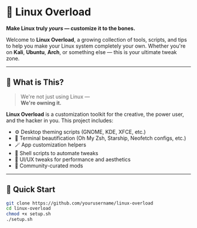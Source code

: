 # 🐧 Linux Overload

**Make Linux truly _yours_ — customize it to the bones.**

Welcome to **Linux Overload**, a growing collection of tools, scripts, and tips to help you make your Linux system completely your own. Whether you're on **Kali**, **Ubuntu**, **Arch**, or something else — this is your ultimate tweak zone.

---

## 🎯 What is This?

> We're not just using Linux —  
> **We're owning it.**

**Linux Overload** is a customization toolkit for the creative, the power user, and the hacker in you. This project includes:

- ⚙️ Desktop theming scripts (GNOME, KDE, XFCE, etc.)
- 🧩 Terminal beautification (Oh My Zsh, Starship, Neofetch configs, etc.)
- 🪄 App customization helpers
- 🐚 Shell scripts to automate tweaks
- 🔧 UI/UX tweaks for performance and aesthetics
- 🧠 Community-curated mods

---

## 🚀 Quick Start

```bash
git clone https://github.com/yourusername/linux-overload
cd linux-overload
chmod +x setup.sh
./setup.sh
